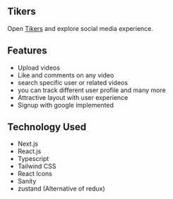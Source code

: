 ## Tikers
Open [Tikers](https://tikers.vercel.app/) and explore social media experience.

## Features
- Upload videos
- Like and comments on any video
- search specific user or related videos
- you can track different user profile and many more
- Attractive layout with user experience
- Signup with google implemented

## Technology Used

- Next.js
 - React.js
- Typescript
- Tailwind CSS
- React Icons
- Sanity
- zustand (Alternative of redux)
